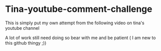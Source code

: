 # Tina-youtube-comment-challenge

This is simply put my own attempt from the following video on tina's youtube channel

A lot of work still need doing so bear with me and be patient ( I am new to this github thingy ;))
